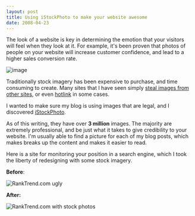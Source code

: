 ```yaml
---
layout: post
title: Using iStockPhoto to make your website awesome
date: 2008-04-23
---
```


The look of a website is key in determining the emotion that your visitors will feel when they look at it. For example, it's been proven that photos of people on your website will increase customer confidence, and lead to a higher sales conversion rate.

![image](girl-bent-over.png) 

Traditionally stock imagery has been expensive to purchase, and time consuming to create. Many sites that I have seen simply [steal images from other sites](http://images.google.com/), or even [hotlink](http://altlab.com/hotlinking.html) in some cases.

I wanted to make sure my blog is using images that are legal, and I discovered [iStockPhoto](http://www.istockphoto.com/).

As of this writing, they have over **3 million** images. The majority are extremely professional, and be just what it takes to give credibility to your website. I'm usually able to find a picture for each of my blog posts, which makes breaks up the content and makes it easier to read.

Here is a site for monitoring your position in a search engine, which I took the liberty of redesigning with some stock imagery.

**Before**:

![RankTrend.com ugly](ranktrend-before-istockphoto.png)

**After:**

![RankTrend.com with stock photos](ranktrend-after-istockphoto.png)